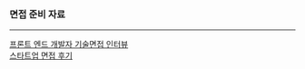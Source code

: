 ### 면접 준비 자료 
- - - - -
[프론트 엔드 개발자 기술면접 인터뷰](https://realmojo.tistory.com/300)<br/>
[스타트업 면접 후기](https://velog.io/@ddorong/%EC%BB%B4%EA%B3%B5-%EC%84%9D%EC%82%AC%EC%83%9D%EC%9D%98-%EC%8A%A4%ED%83%80%ED%8A%B8%EC%97%85-%EB%A9%B4%EC%A0%91%ED%9B%84%EA%B8%B0)
